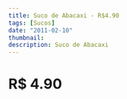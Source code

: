 ```yaml
---
title: Suco de Abacaxi - R$4.90
tags: [Sucos]
date: "2011-02-10"
thumbnail: 
description: Suco de Abacaxi
---
```


# R$ 4.90